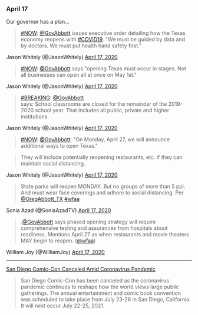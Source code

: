 ### April 17

Our governor has a plan...

> [#NOW](https://twitter.com/hashtag/NOW?src=hash&ref_src=twsrc%5Etfw): [@GovAbbott](https://twitter.com/GovAbbott) issues executive order detailing how the Texas economy reopens with [#COVID19](https://twitter.com/hashtag/COVID19?src=hash&ref_src=twsrc%5Etfw). "We must be guided by data and by doctors. We must put health hand safety first."

 Jason Whitely (@JasonWhitely) [April 17, 2020](https://twitter.com/JasonWhitely/status/1251195293527347203)

> [#NOW](https://twitter.com/hashtag/NOW?src=hash&ref_src=twsrc%5Etfw): [@GovAbbott](https://twitter.com/GovAbbott) says "opening Texas must occur in stages. Not all businesses can open all at once on May 1st."

 Jason Whitely (@JasonWhitely) [April 17, 2020](https://twitter.com/JasonWhitely/status/1251196437204959238)

> [#BREAKING](https://twitter.com/hashtag/BREAKING?src=hash&ref_src=twsrc%5Etfw): [@GovAbbott](https://twitter.com/GovAbbott)  
says: School classrooms are closed for the remainder of the 2019-2020 school year. That includes all public, private and higher institutions.

 Jason Whitely (@JasonWhitely) [April 17, 2020](https://twitter.com/JasonWhitely/status/1251197994516520963)

> [#NOW](https://twitter.com/hashtag/NOW?src=hash&ref_src=twsrc%5Etfw): [@GovAbbott](https://twitter.com/GovAbbott): "On Monday, April 27, we will announce additional ways to open Texas."  
  
> They will include potentially reopening restaurants, etc. if they can maintain social distancing.

 Jason Whitely (@JasonWhitely) [April 17, 2020](https://twitter.com/JasonWhitely/status/1251198459211927553)

> State parks will reopen MONDAY. But no groups of more than 5 ppl. And must wear face coverings and adhere to social distancing. Per [@GregAbbott_TX](https://twitter.com/GregAbbott_TX) [#wfaa](https://twitter.com/hashtag/wfaa?src=hash&ref_src=twsrc%5Etfw)

 Sonia Azad (@SoniaAzadTV) [April 17, 2020](https://twitter.com/SoniaAzadTV/status/1251198300189048834)

> .[@GovAbbott](https://twitter.com/GovAbbott) says phased opening strategy will require comprehensive testing and assurances from hospitals about readiness. Mentions April 27 as when restaurants and movie theaters MAY begin to reopen. ([@wfaa](https://twitter.com/wfaa))

 William Joy (@WilliamJoy) [April 17, 2020](https://twitter.com/WilliamJoy/status/1251198684743847940)

- - -

[San Diego Comic-Con Canceled Amid Coronavirus Pandemic](https://www.hollywoodreporter.com/amp/heat-vision/san-diego-comic-con-canceled-coronavirus-pandemic-1284432?__twitter_impression=true)

> San Diego Comic-Con has been canceled as the coronavirus pandemic continues to reshape how the world views large public gatherings. The annual entertainment and comic book convention was scheduled to take place from July 23-26 in San Diego, California. It will next occur July 22-25, 2021.
